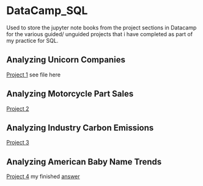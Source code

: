 # DataCamp_SQL

Used to store the jupyter note books from the project sections in Datacamp for the various guided/ unguided projects that i have completed as part of my practice for SQL.  

## Analyzing Unicorn Companies 
[Project 1](https://app.datacamp.com/learn/projects/1531)  see file here 

## Analyzing Motorcycle Part Sales 
[Project 2](https://app.datacamp.com/learn/projects/1574)  

## Analyzing Industry Carbon Emissions
[Project 3](https://app.datacamp.com/learn/projects/analyzing_industry_carbon_emissions)  

## Analyzing American Baby Name Trends
[Project 4](https://projects.datacamp.com/projects/1441) my finished [answer](https://github.com/Asomand/DataCamp_SQL/blob/d43f73d43fc77eec4b43ddd318cabdfc45e97547/Baby%20Names/notebook.ipynb)
